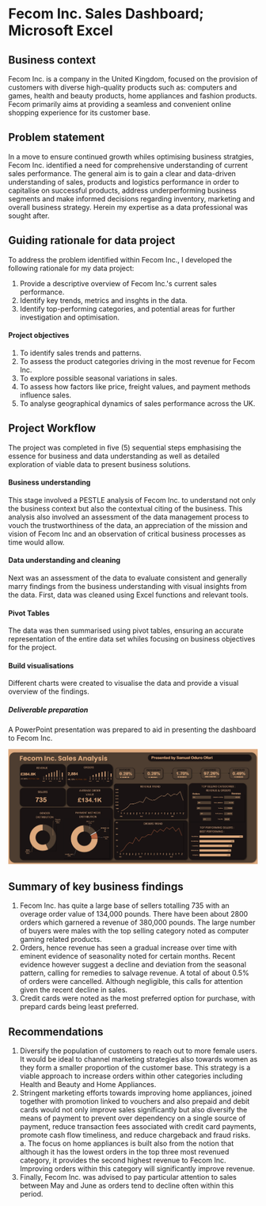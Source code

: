 # Fecom Inc. Sales Dashboard; Microsoft Excel

## Business context
Fecom Inc. is a company in the United Kingdom, focused on the provision of customers with diverse high-quality products such as: computers and games, health and beauty products, home appliances and fashion products. 
Fecom primarily aims at providing a seamless and convenient online shopping experience for its customer base. 

## Problem statement
In a move to ensure continued growth whiles optimising business stratgies, Fecom Inc. identified a need for comprehensive understanding of current sales performance. The general aim is to gain a clear and data-driven understanding of sales, products and logistics performance in order to capitalise on successful products, address underperforming business segments and make informed decisions regarding inventory, marketing and overall business strategy. Herein my expertise as a data professional was sought after. 

## Guiding rationale for data project
To address the problem identified within Fecom Inc., I developed the following rationale for my data project:
1. Provide a descriptive overview of Fecom Inc.'s current sales performance.
2. Identify key trends, metrics and insghts in the data.
3. Identify top-performing categories, and potential areas for further investigation and optimisation.

#### Project objectives
1. To identify sales trends and patterns.
2. To assess the product categories driving in the most revenue for Fecom Inc.
3. To explore possible seasonal variations in sales. 
4. To assess how factors like price, freight values, and payment methods influence sales.
5. To analyse geographical dynamics of sales performance across the UK.

## Project Workflow
The project was completed in five (5) sequential steps emphasising the essence for business and data understanding as well as detailed exploration of viable data to present business solutions. 
#### Business understanding 
This stage involved a PESTLE analysis of Fecom Inc. to understand not only the business context but also the contextual citing of the business. This analysis also involved an assessment of the data management process to vouch the trustworthiness of the data, an appreciation of the mission and vision of Fecom Inc and an observation of critical business processes as time would allow. 
#### Data understanding and cleaning
Next was an assessment of the data to evaluate consistent and generally marry findings from the business understanding with visual insights from the data. First, data was cleaned using Excel functions and relevant tools. 
#### Pivot Tables 
The data was then summarised using pivot tables, ensuring an accurate representation of the entire data set whiles focusing on business objectives for the project. 
#### Build visualisations
Different charts were created to visualise the data and provide a visual overview of the findings. 
##### Deliverable preparation
A PowerPoint presentation was prepared to aid in presenting the dashboard to Fecom Inc.

<img src='https://github.com/SamuelOOfori/Fecom-Inc.-Sales-Dashboard-Microsoft-Excel-/blob/main/FecomInc.Dashboard.png' alt='Dashboard for Fecom Inc. showing orders and revenue over the span of about 2 years'>

## Summary of key business findings
1. Fecom Inc. has quite a large base of sellers totalling 735 with an overage order value of 134,000 pounds. There have been about 2800 orders which garnered a revenue of 380,000 pounds. The large number of buyers were males with the top selling category noted as computer gaming related products.
2. Orders, hence revenue has seen a gradual increase over time with eminent evidence of seasonality noted for certain months. Recent evidence however suggest a decline and deviation from the seasonal pattern, calling for remedies to salvage revenue. A total of about 0.5% of orders were cancelled. Although negligible, this calls for attention given the recent decline in sales. 
3. Credit cards were noted as the most preferred option for purchase, with prepard cards being least preferred.

## Recommendations
1. Diversify the population of customers to reach out to more female users. It would be ideal to channel marketing strategies also towards women as they form a smaller proportion of the customer base. This strategy is a viable approach to increase orders within other categories including Health and Beauty and Home Appliances. 
2. Stringent marketing efforts towards improving home appliances, joined together with promotion linked to vouchers and also prepaid and debit cards would not only improve sales significantly but also diversify the means of payment to prevent over dependency on a single source of payment, reduce transaction fees associated with credit card payments, promote cash flow timeliness, and reduce chargeback and fraud risks.
   a. The focus on home appliances is built also from the notion that although it has the lowest orders in the top three most revenued category, it provides the second highest revenue to Fecom Inc. Improving orders within this category will significantly improve revenue. 
3. Finally, Fecom Inc. was advised to pay particular attention to sales between May and June as orders tend to decline often within this period.





